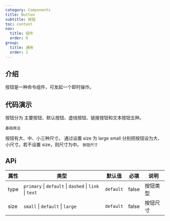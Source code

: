 ```yaml
---
category: Components
title: Button
subtitle: 按钮
toc: content
nav:
  title: 组件
  order: 0
group:
  title: 通用
  order: 1
---
```


## 介绍

按钮是一种命令组件，可发起一个即时操作。

## 代码演示

按钮分为 主要按钮、默认按钮、虚线按钮、链接按钮和文本按钮五种。

<code src="./demo/base.tsx">基础用法</code>

按钮有大、中、小三种尺寸。
通过设置 size 为 large small 分别把按钮设为大、小尺寸。若不设置 size，则尺寸为中。
<code src="./demo/size.tsx">按钮尺寸</code>

## APi

<!-- 会生成api表格 -->

| 属性 | 类型                                                   | 默认值    | 必填  | 说明     |
| ---- | ------------------------------------------------------ | --------- | ----- | -------- |
| type | `primary` \| `default` \| `dashed` \| `link` \| `text` | `default` | false | 按钮类型 |
| size | `small` \| `default` \| `large`                        | `default` | false | 按钮尺寸 |
